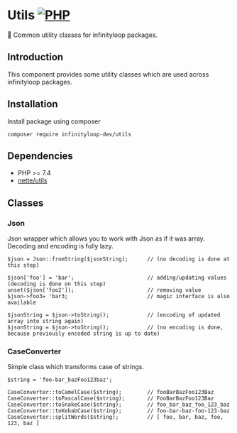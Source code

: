 # Utils [![PHP](https://github.com/infinityloop-dev/utils/workflows/PHP/badge.svg?branch=master)](https://github.com/infinityloop-dev/utils/actions?query=workflow%3APHP)

:hammer: Common utility classes for infinityloop packages.

## Introduction

This component provides some utility classes which are used across infinityloop packages.

## Installation

Install package using composer

```
composer require infinityloop-dev/utils
```

## Dependencies

- PHP >= 7.4
- [nette/utils](https://github.com/nette/utils)

## Classes

### Json

Json wrapper which allows you to work with Json as if it was array. Decoding and encoding is fully lazy.

```
$json = Json::fromString($jsonString);      // (no decoding is done at this step)

$json['foo'] = 'bar';                       // adding/updating values (decoding is done on this step)
unset($json['foo2']);                       // removing value
$json->foo3= 'bar3;                         // magic interface is also available

$jsonString = $json->toString();            // (encoding of updated array into string again)
$jsonString = $json->toString();            // (no encoding is done, because previously encoded string is up to date)
```

### CaseConverter

Simple class which transforms case of strings.

```
$string = 'foo-bar_bazFoo123baz';

CaseConverter::toCamelCase($string);        // fooBarBazFoo123Baz
CaseConverter::toPascalCase($string);       // FooBarBazFoo123Baz
CaseConverter::toSnakeCase($string);        // foo_bar_baz_foo_123_baz
CaseConverter::toKebabCase($string);        // foo-bar-baz-foo-123-baz
CaseConverter::splitWords($string);         // [ foo, bar, baz, foo, 123, baz ]
```
